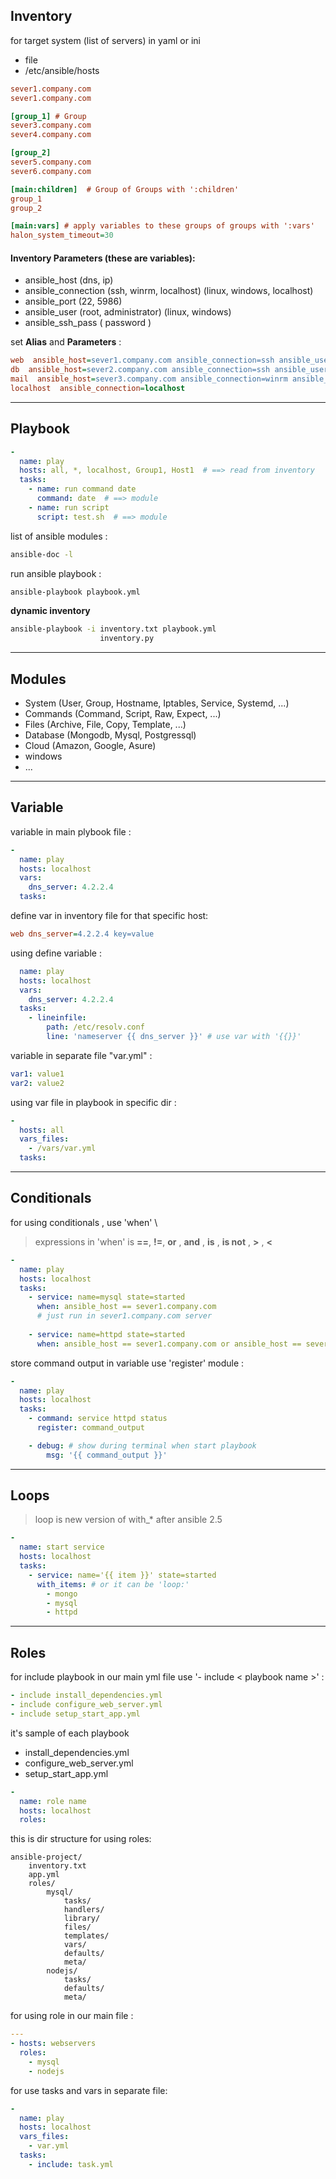 ## Inventory
for target system (list of servers) in yaml or ini

* file
* /etc/ansible/hosts

```ini
sever1.company.com
sever1.company.com

[group_1] # Group
sever3.company.com
sever4.company.com

[group_2]
sever5.company.com
sever6.company.com

[main:children]  # Group of Groups with ':children'
group_1
group_2

[main:vars] # apply variables to these groups of groups with ':vars'
halon_system_timeout=30
```

#### Inventory Parameters (these are variables):
* ansible_host (dns, ip)
* ansible_connection (ssh, winrm, localhost) (linux, windows, localhost)
* ansible_port (22, 5986)
* ansible_user (root, administrator) (linux, windows)
* ansible_ssh_pass ( password )

set **Alias** and **Parameters** :

```ini
web  ansible_host=sever1.company.com ansible_connection=ssh ansible_user=root ansible_ssh_pass=1234
db  ansible_host=sever2.company.com ansible_connection=ssh ansible_user=root
mail  ansible_host=sever3.company.com ansible_connection=winrm ansible_user=administrator
localhost  ansible_connection=localhost
```
----------------------------------
## Playbook
```yaml
- 
  name: play
  hosts: all, *, localhost, Group1, Host1  # ==> read from inventory
  tasks:
    - name: run command date
      command: date  # ==> module
    - name: run script
      script: test.sh  # ==> module
```

list of ansible modules :
```bash
ansible-doc -l
```
run ansible playbook :
```bash
ansible-playbook playbook.yml
```
**dynamic inventory**
```bash
ansible-playbook -i inventory.txt playbook.yml
                    inventory.py
```
----------------------------------
## Modules
* System (User, Group, Hostname, Iptables, Service, Systemd, ...)
* Commands (Command, Script, Raw, Expect, ...)
* Files (Archive, File, Copy, Template, ...)
* Database (Mongodb, Mysql, Postgressql)
* Cloud (Amazon, Google, Asure)
* windows
* ...
----------------------------------
## Variable

variable in main plybook file :
```yaml
- 
  name: play
  hosts: localhost
  vars:
    dns_server: 4.2.2.4
  tasks:
```
define var in inventory file for that specific host:
```ini
web dns_server=4.2.2.4 key=value
```
using define variable :
```yaml
  name: play
  hosts: localhost
  vars:
    dns_server: 4.2.2.4
  tasks:
    - lineinfile:
        path: /etc/resolv.conf
        line: 'nameserver {{ dns_server }}' # use var with '{{}}'
```
variable in separate file "var.yml" :
```yaml
var1: value1
var2: value2
```
using var file in playbook in specific dir :
```yaml
- 
  hosts: all
  vars_files:
    - /vars/var.yml
  tasks:
```
----------------------------------
## Conditionals

for using conditionals , use 'when' \
> expressions in 'when' is  **==**, **!=**, **or** , **and** , **is** , **is not** , **>** , **<**

```yaml
- 
  name: play
  hosts: localhost
  tasks:
    - service: name=mysql state=started
      when: ansible_host == sever1.company.com 
      # just run in sever1.company.com server
    
    - service: name=httpd state=started
      when: ansible_host == sever1.company.com or ansible_host == sever2.company.com 
```

store command output in variable use 'register' module :
```yaml
- 
  name: play
  hosts: localhost
  tasks:
    - command: service httpd status
      register: command_output

    - debug: # show during terminal when start playbook
        msg: '{{ command_output }}'
```
----------------------------------
## Loops
> loop is new version of with_* after ansible 2.5
```yaml
- 
  name: start service
  hosts: localhost
  tasks:
    - service: name='{{ item }}' state=started
      with_items: # or it can be 'loop:'
        - mongo
        - mysql
        - httpd
```
----------------------------------
## Roles

for include playbook in our main yml file use '- include < playbook name >' :
```yaml
- include install_dependencies.yml
- include configure_web_server.yml
- include setup_start_app.yml
```

it's sample of each playbook
* install_dependencies.yml
* configure_web_server.yml
* setup_start_app.yml
```yaml
- 
  name: role name
  hosts: localhost
  roles:
```

this is dir structure for using roles:
```
ansible-project/
    inventory.txt
    app.yml
    roles/
        mysql/
            tasks/
            handlers/
            library/
            files/
            templates/
            vars/
            defaults/
            meta/
        nodejs/
            tasks/
            defaults/
            meta/
```

for using role in our main file :
```yaml
---
- hosts: webservers
  roles:
    - mysql
    - nodejs
```

for use tasks and vars in separate file:
```yaml
- 
  name: play
  hosts: localhost
  vars_files:
    - var.yml
  tasks:
    - include: task.yml
```
